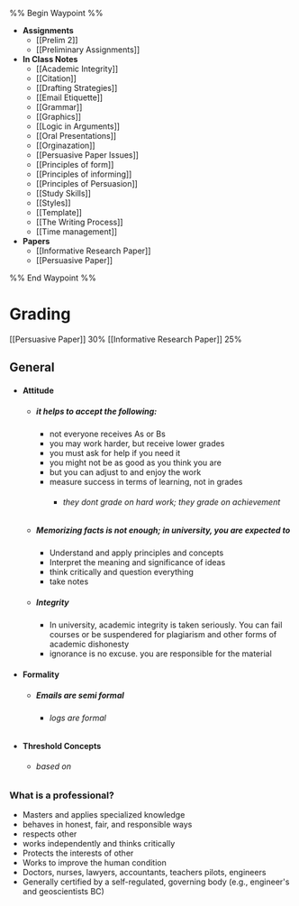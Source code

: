 
%% Begin Waypoint %%
- **Assignments**
	- [[Prelim 2]]
	- [[Preliminary Assignments]]
- **In Class Notes**
	- [[Academic Integrity]]
	- [[Citation]]
	- [[Drafting Strategies]]
	- [[Email Etiquette]]
	- [[Grammar]]
	- [[Graphics]]
	- [[Logic in Arguments]]
	- [[Oral Presentations]]
	- [[Orginazation]]
	- [[Persuasive Paper Issues]]
	- [[Principles of form]]
	- [[Principles of informing]]
	- [[Principles of Persuasion]]
	- [[Study Skills]]
	- [[Styles]]
	- [[Template]]
	- [[The Writing Process]]
	- [[Time management]]
- **Papers**
	- [[Informative Research Paper]]
	- [[Persuasive Paper]]

%% End Waypoint %%
# Grading
[[Persuasive Paper]] 30%
[[Informative Research Paper]] 25%

## General
- #### Attitude
	- ##### it helps to accept the following:
		- not everyone receives As or Bs
		- you may work harder, but receive lower grades
		- you must ask for help if you need it
		- you might not be as good as you think you are
		- but you can adjust to and enjoy the work
		- measure success in terms of learning, not in grades
			- ###### they dont grade on hard work; they grade on achievement 
	- ##### Memorizing facts is not enough; in university, you are expected to 
		- Understand and apply principles and concepts 
		- Interpret the meaning and significance of ideas
		- think critically and question everything
		- take notes
	- ##### Integrity
		- In university, academic integrity is taken seriously. You can fail courses or be suspendered for plagiarism and other forms of academic dishonesty
		- ignorance is no excuse. you are responsible for the material 
- #### Formality
	- ##### Emails are semi formal
		- ###### logs are formal
- #### Threshold Concepts
	- ###### based on 



### What is a professional?
- Masters and applies specialized knowledge
- behaves in honest, fair, and responsible ways
- respects other
- works independently and thinks critically
- Protects the interests of other
- Works to improve the human condition
- Doctors, nurses, lawyers, accountants, teachers pilots, engineers
- Generally certified by a self-regulated, governing body (e.g., engineer's and geoscientists BC)

